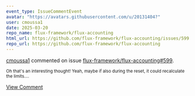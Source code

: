 ```yaml
---
event_type: IssueCommentEvent
avatar: "https://avatars.githubusercontent.com/u/20131404?"
user: cmoussa1
date: 2025-03-20
repo_name: flux-framework/flux-accounting
html_url: https://github.com/flux-framework/flux-accounting/issues/599
repo_url: https://github.com/flux-framework/flux-accounting
---
```


<a href='https://github.com/cmoussa1' target='_blank'>cmoussa1</a> commented on issue <a href='https://github.com/flux-framework/flux-accounting/issues/599' target='_blank'>flux-framework/flux-accounting#599</a>.

<small>Oh that's an interesting thought! Yeah, maybe if also during the reset, it could recalculate the limits....</small>

<a href='https://github.com/flux-framework/flux-accounting/issues/599' target='_blank'>View Comment</a>